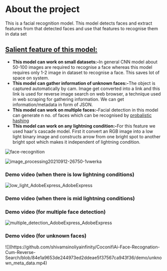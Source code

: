 <h1>About the project</h1>
<!-- <br></br> -->
<p>This is a facial recognition model. This model detects faces and extract features from that detected faces and use that features to recognise them in data set</p>
<h2><u>Salient feature of this model:</u></h2>
<ul>
    <li><strong>This model can work on small datasets:-</strong>In general CNN model about 50-100 images are required to recognise a face whereas this model requires only 1-2 image in dataset to recognise a face. This saves lot of space on system.</li>
    <li><strong>This model can gather information of unknown faces:-</strong>The object is captured automatically by cam. Image get converted into a link and this link is used for reverse image search on web browser, a technique used in web scraping for gathering information. We can get information/metadata in form of JSON. </li>
    <li><strong>This model can work on multiple faces:-</strong>Facial detection in this model can generate n no. of faces which can be recognised by <a href="https://towardsdatascience.com/hashes-power-probabilistic-data-structures-d1398d1335c6" >probalistic hashing</a> </li>
    <li><strong>This model can work on any lightning condition:-</strong>For this feature we used haar's cascade model. First it convert an RGB image into a low light binary image and constructs arrow from one bright spot to another bright spot which makes it independent of lightning condition.</li>
</ul>

<!-- <br></br> -->
<!-- <h2>Tech Stacks used</h2> -->
![face-recognition](https://user-images.githubusercontent.com/106926948/199243922-c4cd82f2-a69d-4d74-98a4-4b81745ded93.gif)

![image_processing20210912-26750-1vwerka](https://user-images.githubusercontent.com/106926948/199243774-e17cf55b-0150-4458-a0e4-bcaf9a281726.gif)


<h3>Demo video (when there is low lightning conditions)</h3>

![low_light_AdobeExpress_AdobeExpress](https://user-images.githubusercontent.com/106926948/199250361-c584b589-d080-4c27-90eb-d4399a44b2e8.gif)



<h3>Demo video (when there is mid lightning conditions)</h3>


<h3>Demo video (for multiple face detection)</h3>

![multiple_detection_AdobeExpress_AdobeExpress](https://user-images.githubusercontent.com/106926948/199248477-988b4a3f-f1ba-4414-b742-17185a5330fa.gif)

<h3>Demo video (for unknown faces)</h3>
![](https://github.com/shivamsinoliyainfinity/CoconifiAi-Face-Recognation-Cum-Reverse-Search/blob/84e1a9653de244973ed2ddeae5f37567ca943f36/demo/unknown_meta_data.mp4)
